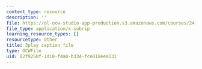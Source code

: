 ```yaml
---
content_type: resource
description: ''
file: https://ol-ocw-studio-app-production.s3.amazonaws.com/courses/24-908-creole-language-and-caribbean-identities-spring-2017/02f9250f1d10f4a0b334fce018eea131_1Ukb9KNTNkA.srt
file_type: application/x-subrip
learning_resource_types: []
resourcetype: Other
title: 3play caption file
type: OCWFile
uid: 02f9250f-1d10-f4a0-b334-fce018eea131
---
```

